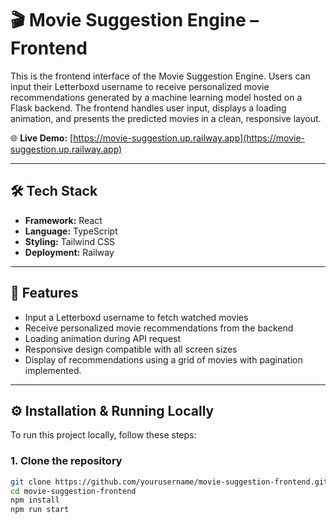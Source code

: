# 🎬 Movie Suggestion Engine – Frontend

This is the frontend interface of the Movie Suggestion Engine. Users can input their Letterboxd username to receive personalized movie recommendations generated by a machine learning model hosted on a Flask backend. The frontend handles user input, displays a loading animation, and presents the predicted movies in a clean, responsive layout.

🌐 **Live Demo:** [https://movie-suggestion.up.railway.app](https://movie-suggestion.up.railway.app)

---

## 🛠 Tech Stack

- **Framework:** React  
- **Language:** TypeScript  
- **Styling:** Tailwind CSS
- **Deployment:** Railway

---

## 🚀 Features

- Input a Letterboxd username to fetch watched movies
- Receive personalized movie recommendations from the backend
- Loading animation during API request
- Responsive design compatible with all screen sizes
- Display of recommendations using a grid of movies with pagination implemented.
---

## ⚙️ Installation & Running Locally

To run this project locally, follow these steps:

### 1. Clone the repository

```bash
git clone https://github.com/yourusername/movie-suggestion-frontend.git
cd movie-suggestion-frontend
npm install
npm run start
